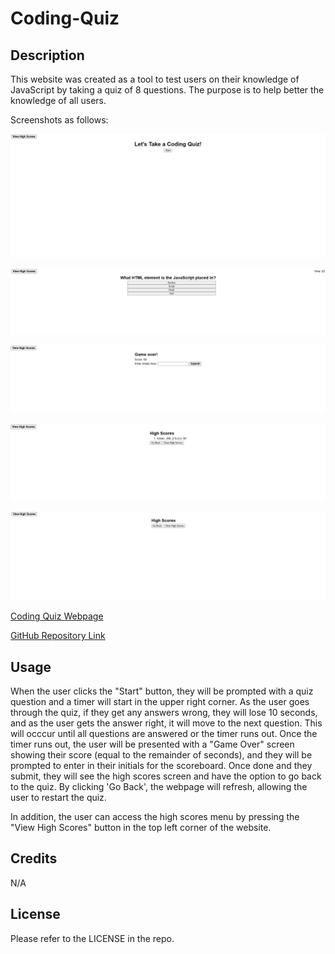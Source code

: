 # Coding-Quiz

## Description

This website was created as a tool to test users on their knowledge of JavaScript by taking a quiz of 8 questions. The purpose is to help better the knowledge of all users.

Screenshots as follows:

![Main Screen](./Assets/Images/Main%20Screen.jpg)

![Quiz Screen](./Assets/Images/Quiz%20Screen.jpg)

![Game Over Screen](./Assets/Images/Game%20Over%20Screen.jpg)

![High Scores Screen](./Assets/Images/High%20Scores%20Screen.jpg)

![High Scores Cleared Screen](./Assets/Images/High%20Scores%20Cleared.jpg)

[Coding Quiz Webpage](https://jmcdlungren.github.io/Coding-Quiz/)

[GitHub Repository Link](https://github.com/jmcdlungren/Coding-Quiz)

## Usage

When the user clicks the "Start" button, they will be prompted with a quiz question and a timer will start in the upper right corner. As the user goes through the quiz, if they get any answers wrong, they will lose 10 seconds, and as the user gets the answer right, it will move to the next question. This will occcur until all questions are answered or the timer runs out. Once the timer runs out, the user will be presented with a "Game Over" screen showing their score (equal to the remainder of seconds), and they will be prompted to enter in their initials for the scoreboard. Once done and they submit, they will see the high scores screen and have the option to go back to the quiz. By clicking 'Go Back', the webpage will refresh, allowing the user to restart the quiz.

In addition, the user can access the high scores menu by pressing the "View High Scores" button in the top left corner of the website.


## Credits

N/A

## License

Please refer to the LICENSE in the repo.